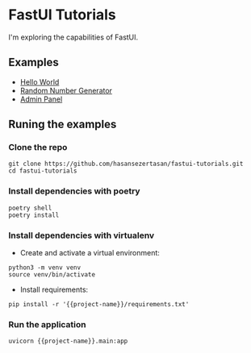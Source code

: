 # FastUI Tutorials

I'm exploring the capabilities of FastUI.

## Examples

- [Hello World](hello-world)
- [Random Number Generator](random-number-generator)
- [Admin Panel](admin-panel)

## Runing the examples

### Clone the repo

```shell
git clone https://github.com/hasansezertasan/fastui-tutorials.git
cd fastui-tutorials
```

### Install dependencies with poetry

```shell
poetry shell
poetry install
```

### Install dependencies with virtualenv

- Create and activate a virtual environment:

```shell
python3 -m venv venv
source venv/bin/activate
```

- Install requirements:

```shell
pip install -r '{{project-name}}/requirements.txt'
```

### Run the application

```shell
uvicorn {{project-name}}.main:app
```
